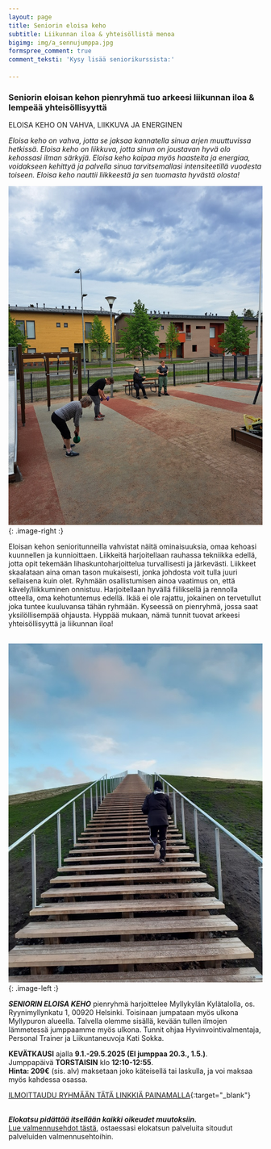 ```yaml
---
layout: page
title: Seniorin eloisa keho
subtitle: Liikunnan iloa & yhteisöllistä menoa
bigimg: img/a_sennujumppa.jpg
formspree_comment: true
comment_teksti: 'Kysy lisää seniorikurssista:'

---
```

### **Seniorin eloisan kehon pienryhmä**  tuo arkeesi liikunnan iloa & lempeää yhteisöllisyyttä

<p></p>
<p class="otsikkolistapalkki">
ELOISA KEHO ON VAHVA, LIIKKUVA JA ENERGINEN
</p>

_Eloisa keho on vahva, jotta se jaksaa kannatella sinua arjen muuttuvissa hetkissä.
Eloisa keho on liikkuva, jotta sinun on joustavan hyvä olo kehossasi ilman särkyjä.
Eloisa keho kaipaa myös haasteita ja energiaa, voidakseen kehittyä ja palvella sinua tarvitsemallasi intensiteetillä
vuodesta toiseen. Eloisa keho nauttii liikkeestä ja sen tuomasta hyvästä olosta!_

![pienryhmä](/img/sennut.kylatalolla.jpg "Eloisan kehon senioritreenit"){: .image-right :}

Eloisan kehon senioritunneilla vahvistat näitä ominaisuuksia, omaa kehoasi kuunnellen ja kunnioittaen. Liikkeitä harjoitellaan rauhassa tekniikka edellä, jotta opit tekemään lihaskuntoharjoittelua turvallisesti ja järkevästi. Liikkeet skaalataan aina oman tason mukaisesti, jonka johdosta voit tulla juuri sellaisena kuin olet. Ryhmään osallistumisen ainoa vaatimus on, että kävely/liikkuminen onnistuu. Harjoitellaan hyvällä fiiliksellä ja rennolla otteella, oma kehotuntemus edellä. Ikää ei ole rajattu, jokainen on tervetullut joka tuntee kuuluvansa tähän ryhmään. Kyseessä on pienryhmä, jossa saat yksilöllisempää ohjausta. Hyppää mukaan, nämä tunnit tuovat arkeesi yhteisöllisyyttä ja liikunnan iloa!  <br/><br/>

![Pienryhmätreeni](/img/sennukurssi1.jpg "seniorin eloisa keho"){: .image-left :}  

***SENIORIN ELOISA KEHO***
pienryhmä harjoittelee Myllykylän Kylätalolla, os. Ryynimyllynkatu 1, 00920 Helsinki. Toisinaan jumpataan myös ulkona Myllypuron alueella. Talvella olemme sisällä, kevään tullen ilmojen lämmetessä jumppaamme myös ulkona. Tunnit ohjaa Hyvinvointivalmentaja, Personal Trainer ja Liikuntaneuvoja Kati Sokka.

**KEVÄTKAUSI** ajalla **9.1.-29.5.2025 (EI jumppaa 20.3., 1.5.)**.  
Jumppapäivä **TORSTAISIN** klo **12:10-12:55**.  
**Hinta: 209€** (sis. alv) maksetaan joko käteisellä tai laskulla, ja voi maksaa myös kahdessa osassa.  

[ILMOITTAUDU RYHMÄÄN TÄTÄ LINKKIÄ PAINAMALLA](https://forms.gle/uA5pTTYzUEhWZzGD9){:target="_blank"}
<br/><br/>

**_Elokatsu pidättää itsellään kaikki oikeudet muutoksiin._**  
[Lue valmennusehdot tästä](/valmennusehdot), ostaessasi elokatsun palveluita sitoudut palveluiden valmennusehtoihin.
